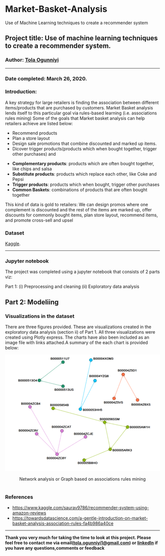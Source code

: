 # Market-Basket-Analysis
Use of Machine Learning techniques to create a recommender system
## Project title: Use of machine learning techniques to create a recommender system.

### Author: [Tola Ogunniyi](https://www.linkedin.com/in/tolaogunniyi/)
----

### Date completed: March 26, 2020.

### Introduction:
A key strategy for large retailers is finding the association between different items/products that are purchased by customers. Market Basket analysis lends itself to this particular goal via rules-based learning (i.e. associations rules mining)
Some of the goals that Market basket analysis can help retailers achieve are listed below:
- Recommend products
- Plan a store layout 
- Design sale promotions that combine discounted and marked up items.
- Dicover trigger products(products which when bought together, trigger other purchases) and 

* **Complementary products**: products which are often bought together, like chips and salsa
* **Substitute products**: products which replace each other, like Coke and Pepsi
* **Trigger products**: products which when bought, trigger other purchases 
* **Common Baskets**: combinations of products that are often bought together

This kind of data is gold to retailers: We can design promos where one complement is discounted and the rest of the items are marked up, offer discounts for commonly bought items, plan store layout, recommend items, and promote cross-sell and upsel


### Dataset
 [Kaggle](https://www.kaggle.com/saurav9786/amazon-product-reviews).

----
### Jupyter notebook 
The project was completed using a jupyter notebook that consists of 2 parts viz:

Part 1: 
 (i) Preprocessing and cleaning (ii) Exploratory data analysis

Part 2:
 Modeliing
 ----
 ### Visualizations in the dataset
There are three figures provided. These are visualizations created in the exploratory data analysis (section ii) of Part 1. All three 
visualizations were created using Plotly express. The charts have also been included as an image file with links attached.A summary of the each chart is provided below:

![top terms](images/network_analysis.png)
<div align="center"> Network analysis or Graph based on associations rules mining</div>
<br> 

### References
- https://www.kaggle.com/saurav9786/recommender-system-using-amazon-reviews
- https://towardsdatascience.com/a-gentle-introduction-on-market-basket-analysis-association-rules-fa4b986a40ce

---

<strong>Thank you very much for taking the time to look at this project. Please feel free to contact me via 
email(tola.ogunniyi1@gmail.com) or [linkedIn](https://www.linkedin.com/in/tolaogunniyi/) if you have any 
questions,comments or feedback</strong>
